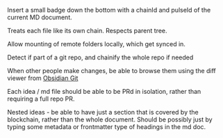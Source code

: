 Insert a small badge down the bottom with a chainId and pulseId of the current MD document.

Treats each file like its own chain.  Respects parent tree.

Allow mounting of remote folders locally, which get synced in.

Detect if part of a git repo, and chainify the whole repo if needed

When other people make changes, be able to browse them using the diff viewer from [Obsidian Git](https://github.com/denolehov/obsidian-git)

Each idea / md file should be able to be PRd in isolation, rather than requiring a full repo PR.

Nested ideas - be able to have just a section that is covered by the blockchain, rather than the whole document.  Should be possibly just by typing some metadata or frontmatter type of headings in the md doc.